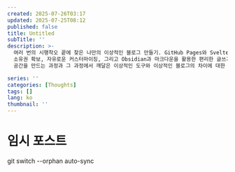 ```yaml
---
created: 2025-07-26T03:17
updated: 2025-07-25T08:12
published: false
title: Untitled
subTitle: ''
description: >-
  여러 번의 시행착오 끝에 찾은 나만의 이상적인 블로그 만들기. GitHub Pages와 SvelteKit 조합으로 비용 최소화, 데이터
  소유권 확보, 자유로운 커스터마이징, 그리고 Obsidian과 마크다운을 활용한 편리한 글쓰기 환경까지. 플랫폼에 의존하지 않고 진정한 내
  공간을 만드는 과정과 그 과정에서 깨달은 이상적인 도구와 이상적인 블로그의 차이에 대한 성찰.

series: ''
categories: [Thoughts]
tags: []
lang: ko
thumbnail: ''
---
```


# 임시 포스트


git switch --orphan auto-sync
